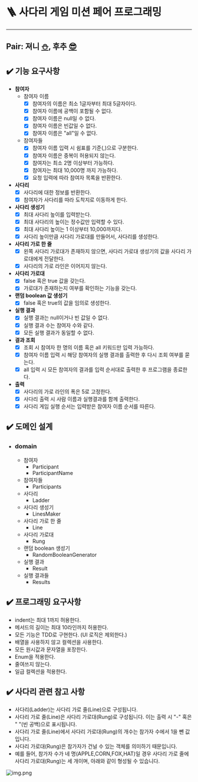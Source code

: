 # 🪜 사다리 게임 미션 페어 프로그래밍

---

## Pair: 져니 [⛄️](http://github.com/cl8d), 후추 [😎](https://github.com/Combi153)

## ✔️ 기능 요구사항

- **참여자**
    - 참여자 이름
        - [x] 참여자의 이름은 최소 1글자부터 최대 5글자이다.
        - [x] 참여자 이름에 공백이 포함될 수 없다.
        - [x] 참여자 이름은 null일 수 없다.
        - [x] 참여자 이름은 빈값일 수 없다.
        - [x] 참여자 이름은 "all"일 수 없다.
    - 참여자들
        - [x] 참여자 이름 입력 시 쉼표를 기준(,)으로 구분한다.
        - [x] 참여자 이름은 중복이 허용되지 않는다.
        - [x] 참여자는 최소 2명 이상부터 가능하다.
        - [x] 참여자는 최대 10,000명 까지 가능하다.
        - [x] 요청 입력에 따라 참여자 목록을 반환한다.
- **사다리**
    - [x] 사다리에 대한 정보를 반환한다.
    - [x] 참여자가 사다리를 따라 도착지로 이동하게 한다.
- **사다리 생성기**
    - [x] 최대 사다리 높이를 입력받는다.
    - [x] 최대 사다리의 높이는 정수값만 입력할 수 있다.
    - [x] 최대 사다리 높이는 1 이상부터 10,000까지다.
    - [x] 사다리 높이만큼 사다리 가로대를 만들어서, 사다리를 생성한다.
- **사다리 가로 한 줄**
    - [x] 왼쪽 사다리 가로대가 존재하지 않으면, 사다리 가로대 생성기의 값을 사다리 가로대에게 전달한다.
    - [x] 사다리의 가로 라인은 이어지지 않는다.
- **사다리 가로대**
    - [x] false 혹은 true 값을 갖는다.
    - [x] 가로대가 존재하는지 여부를 확인하는 기능을 갖는다.
- **랜덤 boolean 값 생성기**
    - [x] false 혹은 true의 값을 임의로 생성한다.
- **실행 결과**
    - [x] 실행 결과는 null이거나 빈 값일 수 없다.
    - [x] 실행 결과 수는 참여자 수와 같다.
    - [x] 모든 실행 결과가 동일할 수 없다.
- **결과 조회**
    - [x] 조회 시 참여자 한 명의 이름 혹은 all 키워드만 입력 가능하다.
    - [x] 참여자 이름 입력 시 해당 참여자의 실행 결과를 출력한 후 다시 조회 여부를 묻는다.
    - [x] all 입력 시 모든 참여자의 결과를 입력 순서대로 출력한 후 프로그램을 종료한다.
- **출력**
    - [x] 사다리의 가로 라인의 폭은 5로 고정한다.
    - [x] 사다리 출력 시 사람 이름과 실행결과를 함께 출력한다.
    - [x] 사다리 게임 실행 순서는 입력받은 참여자 이름 순서를 따른다.

## ✔️ 도메인 설계

- ### domain
    - 참여자
        - Participant
        - ParticipantName
    - 참여자들
        - Participants
    - 사다리
        - Ladder
    - 사다리 생성기
        - LinesMaker
    - 사다리 가로 한 줄
        - Line
    - 사다리 가로대
        - Rung
    - 랜덤 boolean 생성기
        - RandomBooleanGenerator
    - 실행 결과
        - Result
    - 실행 결과들
        - Results

## ✔️ 프로그래밍 요구사항

- indent는 최대 1까지 허용한다.
- 메서드의 길이는 최대 10라인까지 허용한다.
- 모든 기능은 TDD로 구현한다. (UI 로직은 제외한다.)
- 배열을 사용하지 않고 컬렉션을 사용한다.
- 모든 원시값과 문자열을 포장한다.
- Enum을 적용한다.
- 줄여쓰지 않는다.
- 일급 컬렉션을 적용한다.

## ✔️ 사다리 관련 참고 사항

- 사다리(Ladder)는 사다리 가로 줄(Line)으로 구성됩니다.
- 사다리 가로 줄(Line)은 사다리 가로대(Rung)로 구성됩니다. 이는 출력 시 "-" 혹은 " "(빈 공백)으로 표시됩니다.
- 사다리 가로 줄(Line)에서 사다리 가로대(Rung)의 개수는 참가자 수에서 1을 뺀 값입니다.
- 사다리 가로대(Rung)은 참가자가 건널 수 있는 객체를 의미하기 때문입니다.
- 예를 들어, 참가자 수가 네 명(APPLE,CORN,FOX,HAT)일 경우 사다리 가로 줄에 사다리 가로대(Rung)는 세 개이며, 아래와 같이 형성될 수 있습니다.

![img.png](img.png)
